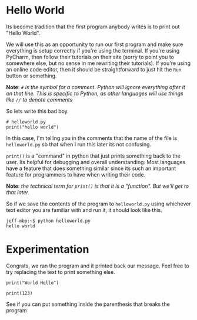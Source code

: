# Hello World
Its become tradition that the first program anybody writes is to print out "Hello World".

We will use this as an opportunity to run our first program and make sure everything is setup correctly if you're using the terminal. If you're using PyCharm, then follow their tutorials on their site  (sorry to point you to somewhere else, but no sense in me rewriting their tutorials). If you're using an online code editor, then it should be straightforward to just hit the `Run` button or something.

**Note**: *`#` is the symbol for a comment. Python will ignore everything after it on that line. This is specific to Python, as other languages will use things like `//` to denote comments*

So lets write this bad boy.
```
# helloworld.py
print("hello world")
```

In this case, I'm telling you in the comments that the name of the file is `helloworld.py` so that when I run this later its not confusing.

`print()` is a "command" in python that just prints something back to the user. Its helpful for debugging and overall understanding. Most languages have a feature that does something similar since its such an important feature for programmers to have when writing their code.

**Note**: *the technical term for `print()` is that it is a "function". But we'll get to that later.*

So if we save the contents of the program to `helloworld.py` using whichever text editor you are familiar with and run it, it should look like this.
```
jeff-mbp:~$ python helloworld.py
hello world
```

# Experimentation
Congrats, we ran the program and it printed back our message. Feel free to try replacing the text to print something else.

`print("World Hello")`

`print(123)`

See if you can put something inside the parenthesis that breaks the program
